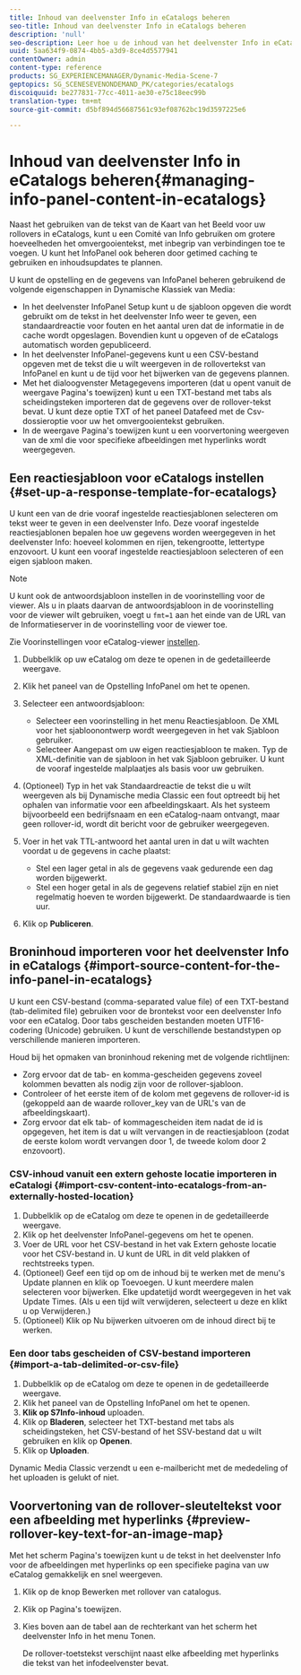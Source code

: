 ```yaml
---
title: Inhoud van deelvenster Info in eCatalogs beheren
seo-title: Inhoud van deelvenster Info in eCatalogs beheren
description: 'null'
seo-description: Leer hoe u de inhoud van het deelvenster Info in eCatalogs beheert.
uuid: 5aa634f9-0874-4bb5-a3d9-8ce4d5577941
contentOwner: admin
content-type: reference
products: SG_EXPERIENCEMANAGER/Dynamic-Media-Scene-7
geptopics: SG_SCENESEVENONDEMAND_PK/categories/ecatalogs
discoiquuid: be277831-77cc-4011-ae30-e75c18eec99b
translation-type: tm+mt
source-git-commit: d5bf894d56687561c93ef08762bc19d3597225e6

---
```



# Inhoud van deelvenster Info in eCatalogs beheren{#managing-info-panel-content-in-ecatalogs}

Naast het gebruiken van de tekst van de Kaart van het Beeld voor uw rollovers in eCatalogs, kunt u een Comité van Info gebruiken om grotere hoeveelheden het omvergooientekst, met inbegrip van verbindingen toe te voegen. U kunt het InfoPanel ook beheren door getimed caching te gebruiken en inhoudsupdates te plannen.

U kunt de opstelling en de gegevens van InfoPanel beheren gebruikend de volgende eigenschappen in Dynamische Klassiek van Media:

* In het deelvenster InfoPanel Setup kunt u de sjabloon opgeven die wordt gebruikt om de tekst in het deelvenster Info weer te geven, een standaardreactie voor fouten en het aantal uren dat de informatie in de cache wordt opgeslagen. Bovendien kunt u opgeven of de eCatalogs automatisch worden gepubliceerd.
* In het deelvenster InfoPanel-gegevens kunt u een CSV-bestand opgeven met de tekst die u wilt weergeven in de rollovertekst van InfoPanel en kunt u de tijd voor het bijwerken van de gegevens plannen.
* Met het dialoogvenster Metagegevens importeren (dat u opent vanuit de weergave Pagina&#39;s toewijzen) kunt u een TXT-bestand met tabs als scheidingsteken importeren dat de gegevens over de rollover-tekst bevat. U kunt deze optie TXT of het paneel Datafeed met de Csv- dossieroptie voor uw het omvergooientekst gebruiken.
* In de weergave Pagina&#39;s toewijzen kunt u een voorvertoning weergeven van de xml die voor specifieke afbeeldingen met hyperlinks wordt weergegeven.

## Een reactiesjabloon voor eCatalogs instellen {#set-up-a-response-template-for-ecatalogs}

U kunt een van de drie vooraf ingestelde reactiesjablonen selecteren om tekst weer te geven in een deelvenster Info. Deze vooraf ingestelde reactiesjablonen bepalen hoe uw gegevens worden weergegeven in het deelvenster Info: hoeveel kolommen en rijen, tekengrootte, lettertype enzovoort. U kunt een vooraf ingestelde reactiesjabloon selecteren of een eigen sjabloon maken.

>[!NOTE]
>
>U kunt ook de antwoordsjabloon instellen in de voorinstelling voor de viewer. Als u in plaats daarvan de antwoordsjabloon in de voorinstelling voor de viewer wilt gebruiken, voegt u `fmt=1` aan het einde van de URL van de Informatieserver in de voorinstelling voor de viewer toe.
>
>Zie Voorinstellingen voor eCatalog-viewer [instellen](setting-ecatalog-viewer-presets.md#setting_up_ecatalog_viewer_presets).

1. Dubbelklik op uw eCatalog om deze te openen in de gedetailleerde weergave.
1. Klik het paneel van de Opstelling InfoPanel om het te openen.
1. Selecteer een antwoordsjabloon:

   * Selecteer een voorinstelling in het menu Reactiesjabloon. De XML voor het sjabloonontwerp wordt weergegeven in het vak Sjabloon gebruiker.
   * Selecteer Aangepast om uw eigen reactiesjabloon te maken. Typ de XML-definitie van de sjabloon in het vak Sjabloon gebruiker. U kunt de vooraf ingestelde malplaatjes als basis voor uw gebruiken.

1. (Optioneel) Typ in het vak Standaardreactie de tekst die u wilt weergeven als bij Dynamische media Classic een fout optreedt bij het ophalen van informatie voor een afbeeldingskaart. Als het systeem bijvoorbeeld een bedrijfsnaam en een eCatalog-naam ontvangt, maar geen rollover-id, wordt dit bericht voor de gebruiker weergegeven.
1. Voer in het vak TTL-antwoord het aantal uren in dat u wilt wachten voordat u de gegevens in cache plaatst:

   * Stel een lager getal in als de gegevens vaak gedurende een dag worden bijgewerkt.
   * Stel een hoger getal in als de gegevens relatief stabiel zijn en niet regelmatig hoeven te worden bijgewerkt. De standaardwaarde is tien uur.

1. Klik op **Publiceren**.

## Broninhoud importeren voor het deelvenster Info in eCatalogs {#import-source-content-for-the-info-panel-in-ecatalogs}

U kunt een CSV-bestand (comma-separated value file) of een TXT-bestand (tab-delimited file) gebruiken voor de brontekst voor een deelvenster Info voor een eCatalog. Door tabs gescheiden bestanden moeten UTF16-codering (Unicode) gebruiken. U kunt de verschillende bestandstypen op verschillende manieren importeren.

Houd bij het opmaken van broninhoud rekening met de volgende richtlijnen:

* Zorg ervoor dat de tab- en komma-gescheiden gegevens zoveel kolommen bevatten als nodig zijn voor de rollover-sjabloon.
* Controleer of het eerste item of de kolom met gegevens de rollover-id is (gekoppeld aan de waarde rollover_key van de URL&#39;s van de afbeeldingskaart).
* Zorg ervoor dat elk tab- of kommagescheiden item nadat de id is opgegeven, het item is dat u wilt vervangen in de reactiesjabloon (zodat de eerste kolom wordt vervangen door $1$, de tweede kolom door $2$ enzovoort).

### CSV-inhoud vanuit een extern gehoste locatie importeren in eCatalogi {#import-csv-content-into-ecatalogs-from-an-externally-hosted-location}

1. Dubbelklik op de eCatalog om deze te openen in de gedetailleerde weergave.
1. Klik op het deelvenster InfoPanel-gegevens om het te openen.
1. Voer de URL voor het CSV-bestand in het vak Extern gehoste locatie voor het CSV-bestand in. U kunt de URL in dit veld plakken of rechtstreeks typen.
1. (Optioneel) Geef een tijd op om de inhoud bij te werken met de menu&#39;s Update plannen en klik op Toevoegen. U kunt meerdere malen selecteren voor bijwerken. Elke updatetijd wordt weergegeven in het vak Update Times. (Als u een tijd wilt verwijderen, selecteert u deze en klikt u op Verwijderen.)
1. (Optioneel) Klik op Nu bijwerken uitvoeren om de inhoud direct bij te werken.

### Een door tabs gescheiden of CSV-bestand importeren {#import-a-tab-delimited-or-csv-file}

<!-- 

Comment Type: remark
Last Modified By: unknown unknown 
Last Modified Date: 

<p>SR changed this section 10/23/2012</p>

 -->

1. Dubbelklik op de eCatalog om deze te openen in de gedetailleerde weergave.
1. Klik het paneel van de Opstelling InfoPanel om het te openen.
1. **Klik op S7Info-inhoud** uploaden.
1. Klik op **Bladeren**, selecteer het TXT-bestand met tabs als scheidingsteken, het CSV-bestand of het SSV-bestand dat u wilt gebruiken en klik op **Openen**.
1. Klik op **Uploaden**.

Dynamic Media Classic verzendt u een e-mailbericht met de mededeling of het uploaden is gelukt of niet.

## Voorvertoning van de rollover-sleuteltekst voor een afbeelding met hyperlinks {#preview-rollover-key-text-for-an-image-map}

Met het scherm Pagina&#39;s toewijzen kunt u de tekst in het deelvenster Info voor de afbeeldingen met hyperlinks op een specifieke pagina van uw eCatalog gemakkelijk en snel weergeven.

1. Klik op de knop Bewerken met rollover van catalogus.
1. Klik op Pagina&#39;s toewijzen.
1. Kies boven aan de tabel aan de rechterkant van het scherm het deelvenster Info in het menu Tonen.

   De rollover-toetstekst verschijnt naast elke afbeelding met hyperlinks die tekst van het infodeelvenster bevat.

